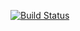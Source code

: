 [![Build Status](https://travis-ci.com/TOlsson/portfolio.svg?token=zP5o6EW1XBPGHphbZi6e&branch=client)](https://travis-ci.com/TOlsson/portfolio)